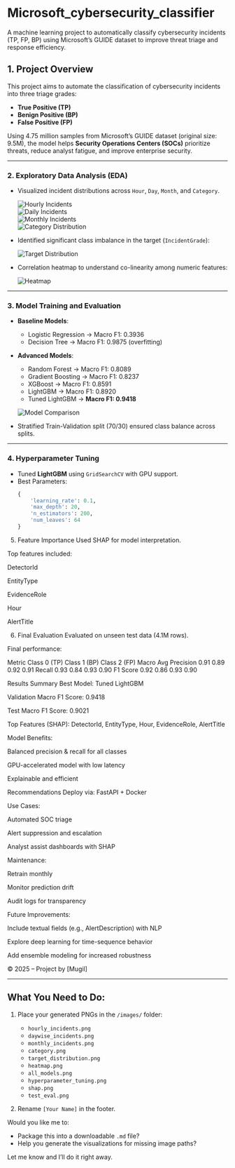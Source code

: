 # Microsoft_cybersecurity_classifier
A machine learning project to automatically classify cybersecurity incidents (TP, FP, BP) using Microsoft’s GUIDE dataset to improve threat triage and response efficiency.

## 1. **Project Overview**

This project aims to automate the classification of cybersecurity incidents into three triage grades:
- **True Positive (TP)**
- **Benign Positive (BP)**
- **False Positive (FP)**

Using 4.75 million samples from Microsoft’s GUIDE dataset (original size: 9.5M), the model helps **Security Operations Centers (SOCs)** prioritize threats, reduce analyst fatigue, and improve enterprise security.

---

### 2. **Exploratory Data Analysis (EDA)**

- Visualized incident distributions across `Hour`, `Day`, `Month`, and `Category`.

  ![Hourly Incidents](./images/hourly_incidents.png)  
  ![Daily Incidents](./images/daywise_incidents.png)  
  ![Monthly Incidents](./images/monthly_incidents.png)  
  ![Category Distribution](./images/category.png)

- Identified significant class imbalance in the target (`IncidentGrade`):

  ![Target Distribution](./images/target_distribution.png)

- Correlation heatmap to understand co-linearity among numeric features:

  ![Heatmap](./images/heatmap.png)

---

### 3. **Model Training and Evaluation**

- **Baseline Models**:
  - Logistic Regression → Macro F1: 0.3936  
  - Decision Tree → Macro F1: 0.9875 (overfitting)

- **Advanced Models**:
  - Random Forest → Macro F1: 0.8089  
  - Gradient Boosting → Macro F1: 0.8237  
  - XGBoost → Macro F1: 0.8591  
  - LightGBM → Macro F1: 0.8920  
  - Tuned LightGBM → **Macro F1: 0.9418**

  ![Model Comparison](./images/all_models.png)

- Stratified Train-Validation split (70/30) ensured class balance across splits.

---

### 4. **Hyperparameter Tuning**

- Tuned **LightGBM** using `GridSearchCV` with GPU support.
- Best Parameters:
  ```python
  {
      'learning_rate': 0.1,
      'max_depth': 20,
      'n_estimators': 200,
      'num_leaves': 64
  }
5. Feature Importance
Used SHAP for model interpretation.

Top features included:

DetectorId

EntityType

EvidenceRole

Hour

AlertTitle



6. Final Evaluation
Evaluated on unseen test data (4.1M rows).

Final performance:

Metric	Class 0 (TP)	Class 1 (BP)	Class 2 (FP)	Macro Avg
Precision	0.91	0.89	0.92	0.91
Recall	0.93	0.84	0.93	0.90
F1 Score	0.92	0.86	0.93	0.90



 Results Summary
Best Model: Tuned LightGBM

Validation Macro F1 Score: 0.9418

Test Macro F1 Score: 0.9021

Top Features (SHAP): DetectorId, EntityType, Hour, EvidenceRole, AlertTitle

Model Benefits:

Balanced precision & recall for all classes

GPU-accelerated model with low latency

Explainable and efficient

 Recommendations
Deploy via: FastAPI + Docker

Use Cases:

Automated SOC triage

Alert suppression and escalation

Analyst assist dashboards with SHAP

Maintenance:

Retrain monthly

Monitor prediction drift

Audit logs for transparency

Future Improvements:

Include textual fields (e.g., AlertDescription) with NLP

Explore deep learning for time-sequence behavior

Add ensemble modeling for increased robustness

© 2025 – Project by [Mugil]



---

##  What You Need to Do:
1. Place your generated PNGs in the `/images/` folder:
   - `hourly_incidents.png`
   - `daywise_incidents.png`
   - `monthly_incidents.png`
   - `category.png`
   - `target_distribution.png`
   - `heatmap.png`
   - `all_models.png`
   - `hyperparameter_tuning.png`
   - `shap.png`
   - `test_eval.png`

2. Rename `[Your Name]` in the footer.

Would you like me to:
- Package this into a downloadable `.md` file?
- Help you generate the visualizations for missing image paths?

Let me know and I’ll do it right away.
